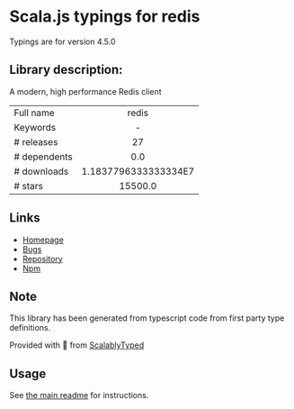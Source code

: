 
# Scala.js typings for redis

Typings are for version 4.5.0

## Library description:
A modern, high performance Redis client

|                    |                 |
| ------------------ | :-------------: |
| Full name          | redis |
| Keywords           | - |
| # releases         | 27 |
| # dependents       | 0.0 |
| # downloads        | 1.1837796333333334E7 |
| # stars            | 15500.0 |

## Links
- [Homepage](https://github.com/redis/node-redis)
- [Bugs](https://github.com/redis/node-redis/issues)
- [Repository](https://github.com/redis/node-redis)
- [Npm](https://www.npmjs.com/package/redis)
    


## Note
This library has been generated from typescript code from first party type definitions.

Provided with :purple_heart: from [ScalablyTyped](https://github.com/oyvindberg/ScalablyTyped)

## Usage
See [the main readme](../../readme.md) for instructions.


